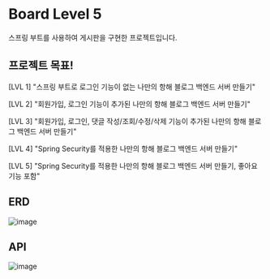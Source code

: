 # Board Level 5
스프링 부트를 사용하여 게시판을 구현한 프로젝트입니다. 

## 프로젝트 목표!
[LVL 1] "스프링 부트로 로그인 기능이 없는 나만의 항해 블로그 백엔드 서버 만들기" 

[LVL 2] "회원가입, 로그인 기능이 추가된 나만의 항해 블로그 백엔드 서버 만들기"

[LVL 3] "회원가입, 로그인, 댓글 작성/조회/수정/삭제 기능이 추가된 나만의 항해 블로그 백엔드 서버 만들기" 

[LVL 4] "Spring Security를 적용한 나만의 항해 블로그 백엔드 서버 만들기"

[LVL 5] "Spring Security를 적용한 나만의 항해 블로그 백엔드 서버 만들기, 좋아요 기능 포함"


## ERD
![image](https://user-images.githubusercontent.com/53467997/235457679-26130754-98fd-48a9-bf1d-71478905fe3a.png)



## API
![image](https://user-images.githubusercontent.com/53467997/235422686-c04cbfd5-3de1-4b5f-9865-197b75449b25.png)




